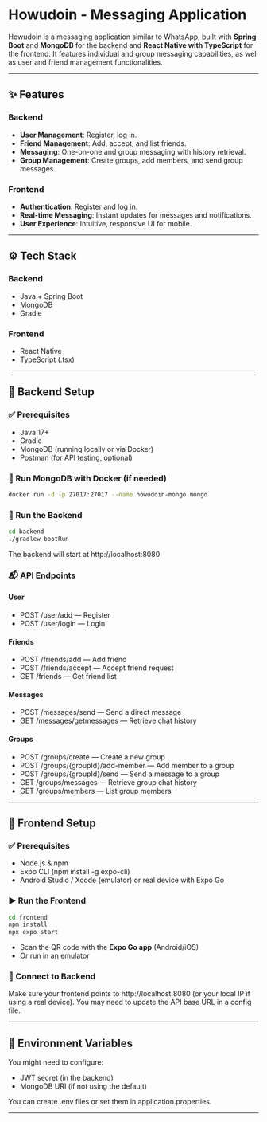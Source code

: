 # Howudoin - Messaging Application

Howudoin is a messaging application similar to WhatsApp, built with **Spring Boot** and **MongoDB** for the backend and **React Native with TypeScript** for the frontend. It features individual and group messaging capabilities, as well as user and friend management functionalities.

---

## ✨ Features

### Backend
- **User Management**: Register, log in.
- **Friend Management**: Add, accept, and list friends.
- **Messaging**: One-on-one and group messaging with history retrieval.
- **Group Management**: Create groups, add members, and send group messages.

### Frontend
- **Authentication**: Register and log in.
- **Real-time Messaging**: Instant updates for messages and notifications.
- **User Experience**: Intuitive, responsive UI for mobile.

---

## ⚙️ Tech Stack

### Backend
- Java + Spring Boot  
- MongoDB  
- Gradle  

### Frontend
- React Native  
- TypeScript (.tsx)  

---

## 📁 Backend Setup

### ✅ Prerequisites
- Java 17+  
- Gradle  
- MongoDB (running locally or via Docker)  
- Postman (for API testing, optional)  

### 🔧 Run MongoDB with Docker (if needed)
```bash
docker run -d -p 27017:27017 --name howudoin-mongo mongo
```

### 🔨 Run the Backend
```bash
cd backend  
./gradlew bootRun  
```

The backend will start at http://localhost:8080

### 📬 API Endpoints

#### User
- POST /user/add — Register  
- POST /user/login — Login  

#### Friends
- POST /friends/add — Add friend  
- POST /friends/accept — Accept friend request  
- GET /friends — Get friend list  

#### Messages
- POST /messages/send — Send a direct message  
- GET /messages/getmessages — Retrieve chat history  

#### Groups
- POST /groups/create — Create a new group  
- POST /groups/{groupId}/add-member — Add member to a group  
- POST /groups/{groupId}/send — Send a message to a group  
- GET /groups/messages — Retrieve group chat history  
- GET /groups/members — List group members  

---

## 📱 Frontend Setup

### ✅ Prerequisites
- Node.js & npm  
- Expo CLI (npm install -g expo-cli)  
- Android Studio / Xcode (emulator) or real device with Expo Go  

### ▶️ Run the Frontend
```bash
cd frontend  
npm install  
npx expo start  
```

- Scan the QR code with the **Expo Go app** (Android/iOS)  
- Or run in an emulator  

### 📌 Connect to Backend
Make sure your frontend points to http://localhost:8080 (or your local IP if using a real device). You may need to update the API base URL in a config file.

---

## 🔐 Environment Variables

You might need to configure:
- JWT secret (in the backend)  
- MongoDB URI (if not using the default)  

You can create .env files or set them in application.properties.

---
